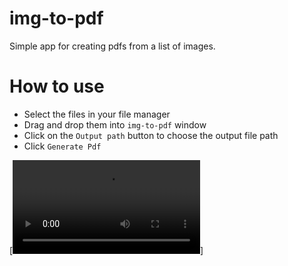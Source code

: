 # img-to-pdf

Simple app for creating pdfs from a list of images. 

# How to use

- Select the files in your file manager
- Drag and drop them into `img-to-pdf` window
- Click on the `Output path` button to choose the output file path
- Click `Generate Pdf`

[![Usage showcase](./assets/screen_rec.webm)]